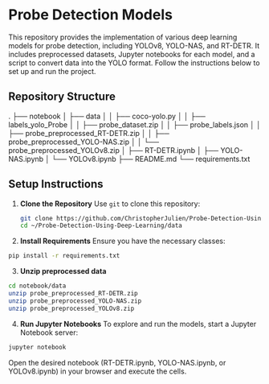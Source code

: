 # Probe Detection Models

This repository provides the implementation of various deep learning models for probe detection, including YOLOv8, YOLO-NAS, and RT-DETR. It includes preprocessed datasets, Jupyter notebooks for each model, and a script to convert data into the YOLO format. Follow the instructions below to set up and run the project.

## Repository Structure
.
├── notebook
│   ├── data
│   │   ├── coco-yolo.py
│   │   ├── labels_yolo_Probe
│   │   ├── probe_dataset.zip
│   │   ├── probe_labels.json
│   │   ├── probe_preprocessed_RT-DETR.zip
│   │   ├── probe_preprocessed_YOLO-NAS.zip
│   │   └── probe_preprocessed_YOLOv8.zip
│   ├── RT-DETR.ipynb
│   ├── YOLO-NAS.ipynb
│   └── YOLOv8.ipynb
├── README.md
└── requirements.txt

## Setup Instructions

1. **Clone the Repository**
   Use `git` to clone this repository:
   ```bash
   git clone https://github.com/ChristopherJulien/Probe-Detection-Using-Deep-Learning.git
   cd ~/Probe-Detection-Using-Deep-Learning/data

2. **Install Requirements**
 Ensure you have the necessary classes:
 ```bash
 pip install -r requirements.txt

```

 3. **Unzip preprocessed data**
  ```bash
  cd notebook/data
unzip probe_preprocessed_RT-DETR.zip
unzip probe_preprocessed_YOLO-NAS.zip
unzip probe_preprocessed_YOLOv8.zip
```
 
 4. **Run Jupyter Notebooks** To explore and run the models, start a Jupyter Notebook server:
   ```bash
   jupyter notebook


```
Open the desired notebook (RT-DETR.ipynb, YOLO-NAS.ipynb, or YOLOv8.ipynb) in your browser and execute the cells.